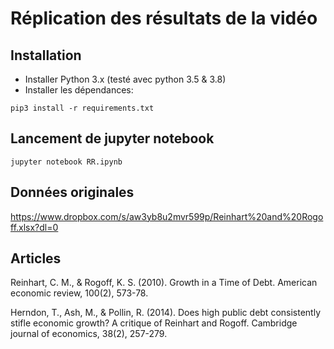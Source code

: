 # Réplication des résultats de la vidéo

## Installation

- Installer Python 3.x (testé avec python 3.5 & 3.8)
- Installer les dépendances:

```
pip3 install -r requirements.txt
```

## Lancement de jupyter notebook

```
jupyter notebook RR.ipynb
```

## Données originales

https://www.dropbox.com/s/aw3yb8u2mvr599p/Reinhart%20and%20Rogoff.xlsx?dl=0

## Articles

Reinhart, C. M., & Rogoff, K. S. (2010). Growth in a Time of Debt. American economic review, 100(2), 573-78.

Herndon, T., Ash, M., & Pollin, R. (2014). Does high public debt consistently stifle economic growth? A critique of Reinhart and Rogoff. Cambridge journal of economics, 38(2), 257-279.